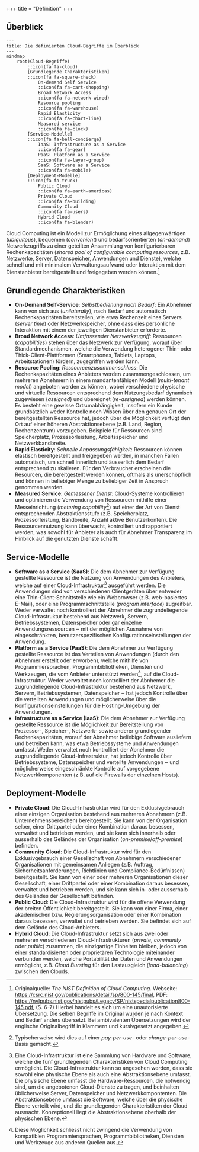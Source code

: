 +++
title = "Definition"
+++

## Überblick

```mermaid
---
title: Die definierten Cloud-Begriffe im Überblick
---
mindmap
    root)Cloud-Begriffe(
        ::icon(fa fa-cloud)
        [Grundlegende Charakteristiken]
        ::icon(fa fa-square-check)
            On-demand Self Service
            ::icon(fa fa-cart-shopping)
            Broad Network Access
            ::icon(fa fa-network-wired)
            Resource pooling
            ::icon(fa fa-warehouse)
            Rapid Elasticity
            ::icon(fa fa-chart-line)
            Measured service
            ::icon(fa fa-clock)
        [Service-Modelle]
        ::icon(fa fa-bell-concierge)
            IaaS: Infrastructure as a Service
            ::icon(fa fa-gear)
            PaaS: Platform as a Service
            ::icon(fa fa-layer-group)
            SaaS: Software as a Service
            ::icon(fa fa-mobile)
        [Deployment-Modelle]
        ::icon(fa fa-truck)
            Public Cloud
            ::icon(fa fa-earth-americas)
            Private Cloud
            ::icon(fa fa-building)
            Community Cloud
            ::icon(fa fa-users)
            Hybrid Cloud
            ::icon(fa fa-blender)

```

Cloud Computing ist ein Modell zur Ermöglichung eines allgegenwärtigen
(*ubiquitous*), bequemen (*convenient*) und bedarfsorientierten
(*on-demand*) Netwerkzugriffs zu einer geteilten Ansammlung von
konfigurierbaren Rechenkapazitäten (*shared pool of configurable
computing resources*, z.B. Netzwerke, Server, Datenspeicher, Anwendungen
und Dienste), welche schnell und mit minimalem Verwaltungsaufwand oder
Interaktion mit dem Dienstanbieter bereitgestellt und freigegeben werden
können.[^1]

## Grundlegende Charakteristiken

- **On-Demand Self-Service**: *Selbstbedienung nach Bedarf*: Ein Abnehmer kann von
  sich aus (*unilaterally*), nach Bedarf und automatisch Rechenkapazitäten
  bereitstellen, wie etwa Rechenzeit eines Servers (*server time*) oder
  Netzwerkspeicher, ohne dass dies persönliche Interaktion mit einem der
  jeweiligen Dienstanbieter erforderte.
- **Broad Network Access**: *Umfassender Netzwerkzugriff*: Ressourcen
  (*capabilities*) stehen über das Netzwerk zur Verfügung, worauf über
  Standardmechanismen, welche die Verwendung heterogener Thin- oder
  Thick-Client-Plattformen (Smartphones, Tablets, Laptops, Arbeitstationen)
  fördern, zugegriffen werden kann.
- **Resource Pooling**: *Ressourcenzusammenschluss*: Die Rechenkapazitäten eines
  Anbieters werden zusammengeschlossen, um mehreren Abnehmern in einem
  mandantenfähigen Modell (*multi-tenant model*) angeboten werden zu können,
  wobei verschiedene physische und virtuelle Ressourcen entsprechend dem
  Nutzungsbedarf dynamisch zugewiesen (*assigned*) und übereignet
  (*re-assigned*) werden können. Es besteht eine gewisse Ortsunabhängigkeit,
  insofern ein Kunde grundsätzlich weder Kontrolle noch Wissen über den genauen
  Ort der bereitgestellten Ressource hat, jedoch über die Möglichkeit verfügt
  den Ort auf einer höheren Abstraktionsebene (z.B. Land, Region, Rechenzentrum)
  vorzugeben. Beispiele für Ressourcen sind Speicherplatz, Prozessorleistung,
  Arbeitsspeicher und Netzwerkbandbreite.
- **Rapid Elasticity**: *Schnelle Anpassungsfähigkeit*: Ressourcen können
  elastisch bereitgestellt und freigegeben werden, in manchen Fällen
  automatisch, um schnell innerlich und äusserlich dem Bedarf entsprechend zu
  skalieren. Für den Verbraucher erscheinen die Resourcen, die bereitgestellt
  werden können, oftmals als unerschöpflich und können in beliebiger Menge zu
  beliebiger Zeit in Anspruch genommen werden.
- **Measured Service**: *Gemessener Dienst*: Cloud-Systeme kontrollieren und
  optimieren die Verwendung von Ressourcen mithilfe einer Messeinrichtung
  (*metering capability*[^2]) auf einer der Art von Dienst entsprechenden
  Abstraktionsstufe (z.B. Speicherplatz, Prozessorleistung, Bandbreite, Anzahl
  aktive Benutzerkonten). Die Ressourcennutzung kann überwacht, kontrolliert und
  rapportiert werden, was sowohl für Anbieter als auch für Abnehmer Transparenz
  im Hinblick auf die genutzten Dienste schafft.

## Service-Modelle

- **Software as a Service (SaaS)**: Die dem Abnehmer zur Verfügung gestellte
  Ressource ist die Nutzung von Anwendungen des Anbieters, welche auf einer
    Cloud-Infrastruktur[^3] ausgeführt werden. Die Anwendungen sind von
    verschiedenen Clientgeräten über entweder eine Thin-Client-Schnittstelle wie
    ein Webbrowser (z.B. web-basiertes E-Mail), oder eine Programmschnittstelle
    (*program interface*) zugreifbar. Weder verwaltet noch kontrolliert der
    Abnehmer die zugrundeliegende Cloud-Infrastruktur bestehend aus Netzwerk,
    Servern, Betriebssystemen, Datenspeicher oder gar einzelne
    Anwendungsressourcen ‒ mit der möglichen Ausnahme von eingeschränkten,
    benutzerspezifischen Konfigurationseinstellungen der Anwendung.
- **Platform as a Service (PaaS)**: Die dem Abnehmer zur Verfügung gestellte
  Ressource ist das Verteilen von Anwendungen (durch den Abnehmer erstellt oder
  erworben), welche mithilfe von Programmiersprachen, Programmbibliotheken,
  Diensten und Werkzeugen, die vom Anbieter unterstützt werden[^4], auf die
  Cloud-Infrastruktur. Weder verwaltet noch kontrolliert der Abnhemer die
  zugrundeliegende Cloud-Infrastruktur bestehend aus Netzwerk, Servern,
  Betriebssystemen, Datenspeicher ‒ hat jedoch Kontrolle über die verteilten
  Anwendungen und möglicherweise über die Konfigurationseinstellungen für die
  Hosting-Umgebung der Anwendungen.
- **Infrastructure as a Service (IaaS)**: Die dem Abnehmer zur Verfügung
  gestellte Ressource ist die Möglichkeit zur Bereitstellung von Prozessor-,
  Speicher-, Netzwerk- sowie anderer grundlegender Rechenkapazitäten, worauf der
  Abnehmer beliebige Software ausliefern und betreiben kann, was etwa
  Betriebssysteme und Anwendungen umfasst. Weder verwaltet noch kontrolliert der
  Abnehmer die zugrundeliegende Cloud-Infrastruktur, hat jedoch Kontrolle über
  Betriebssysteme, Datenspeicher und verteilte Anwendungen ‒ und möglicherweise
  eingeschränkte Kontrolle auf vorgegebene Netzwerkkomponenten (z.B. auf die
  Firewalls der einzelnen Hosts).

## Deployment-Modelle

- **Private Cloud**: Die Cloud-Infrastruktur wird für den Exklusivgebrauch einer
  einzigen Organisation bestehend aus mehreren Abnehmern (z.B.
  Unternehmensbereichen) bereitgestellt. Sie kann von der Organisation selber,
  einer Drittpartei oder einer Kombination daraus besessen, verwaltet und
  betrieben werden, und sie kann sich innerhalb oder ausserhalb des Geländes der
  Organisation (*on-premise*/*off-premise*) befinden.
- **Community Cloud**: Die Cloud-Infrastruktur wird für den Exklusivgebrauch
  einer Gesellschaft von Abnehmern verschiedener Organisationen mit gemeinsamen
  Anliegen (z.B. Auftrag, Sicherheitsanforderungen, Richtlinien und
  Compliance-Bedürfnissen) bereitgestellt. Sie kann von einer oder mehreren
  Organisationen dieser Gesellschaft, einer Drittpartei oder einer Kombination
  daraus besessen, verwaltet und betrieben werden, und sie kann sich in- oder
  ausserhalb des Geländes der Gesellschaft befinden.
- **Public Cloud**: Die Cloud-Infrastruktur wird für die offene Verwendung der
  breiten Öffentlichkeit bereitgestellt. Sie kann von einer Firma, einer
  akademischen bzw.  Regierungsorganisation oder einer Kombination daraus
  besessen, verwaltet und betrieben werden. Sie befindet sich auf dem Gelände
  des Cloud-Anbieters.
- **Hybrid Cloud**: Die Cloud-Infrastruktur setzt sich aus zwei oder mehreren
  verschiedenen Cloud-Infrastrukturen (*private*, *community* oder *public*)
  zusammen, die einzigartige Einheiten bleiben, jedoch von einer
  standardisierten oder proprietären Technologie miteinander verbunden werden,
  welche Portabilität der Daten und Anwendungen ermöglicht, z.B. *Cloud
  Bursting* für den Lastausgleich (*load-balancing*) zwischen den Clouds.

[^1]: Originalquelle: *The NIST Definition of Cloud Computing*.  Webseite:
    <https://csrc.nist.gov/publications/detail/sp/800-145/final>, PDF:
    <https://nvlpubs.nist.gov/nistpubs/Legacy/SP/nistspecialpublication800-145.pdf>,
    (S. 6-7) Hierbei handelt es sich um eine unautorisierte Übersetzung. Die
    selben Begriffe im Original wurden je nach Kontext und Bedarf anders
    übersetzt. Bei ambivalenten Übersetzungen wird der englische Originalbegriff
    in Klammern und kursivgesetzt angegeben.

[^2]: Typischerweise wird dies auf einer *pay-per-use*- oder
    *charge-per-use*-Basis gemacht.

[^3]: Eine Cloud-Infrastruktur ist eine Sammlung von Hardware und Software,
    welche die fünf grundlegenden Charakteristiken von Cloud Computing
    ermöglicht. Die Cloud-Infrastruktur kann so angesehen werden, dass sie
    sowohl eine physische Ebene als auch eine Abstraktionsebene umfasst. Die
    physische Ebene umfasst die Hardware-Ressourcen, die notwendig sind, um die
    angebotenen Cloud-Dienste zu tragen, und beinhalten üblicherweise Server,
    Datenspeicher und Netzwerkkompontenten. Die Abstraktionsebene umfasst die
    Software, welche über die physische Ebene verteilt wird, und die
    grundlegenden Charakteristiken der Cloud ausmacht.  Konzeptionell liegt die
    Abstraktionsebene oberhalb der physischen Ebene.

[^4]: Diese Möglichkeit schliesst nicht zwingend die Verwendung von kompatiblen
    Programmiersprachen, Programmbibliotheken, Diensten und Werkzeuge aus
    anderen Quellen aus.
